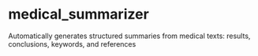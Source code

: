 # medical_summarizer
Automatically generates structured summaries from medical texts: results, conclusions, keywords, and references

